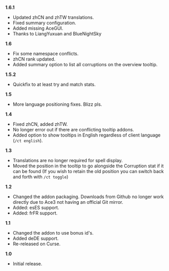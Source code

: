 **1.6.1**
- Updated zhCN and zhTW translations.
- Fixed summary configuration.
- Added missing AceGUI.
- Thanks to LiangYuxuan and BlueNightSky

**1.6**
- Fix some namespace conflicts.
- zhCN rank updated.
- Added summary option to list all corruptions on the overview tooltip.

**1.5.2**
- Quickfix to at least try and match stats.

**1.5**
- More language positioning fixes. Blizz pls.

**1.4**
- Fixed zhCN, added zhTW.
- No longer error out if there are conflicting tooltip addons.
- Added option to show tooltips in English regardless of client language (`/ct english`).

**1.3**
- Translations are no longer required for spell display.
- Moved the position in the tooltip to go alongside the Corruption stat if it can be found (If you wish to retain the old position you can switch back and forth with `/ct toggle`)

**1.2**

- Changed the addon packaging. Downloads from Github no longer work directly due to Ace3 not having an official Git mirror.
- Added: esES support.
- Added: frFR support.

**1.1**

- Changed the addon to use bonus id's.
- Added deDE support.
- Re-released on Curse.

**1.0**

- Initial release.
